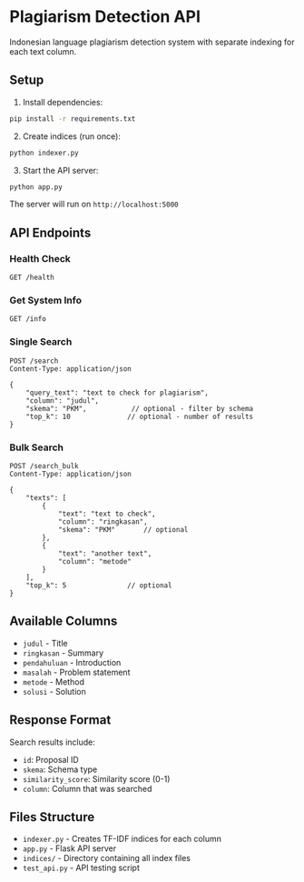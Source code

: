 # Plagiarism Detection API

Indonesian language plagiarism detection system with separate indexing for each text column.

## Setup

1. Install dependencies:
```bash
pip install -r requirements.txt
```

2. Create indices (run once):
```bash
python indexer.py
```

3. Start the API server:
```bash
python app.py
```

The server will run on `http://localhost:5000`

## API Endpoints

### Health Check
```
GET /health
```

### Get System Info
```
GET /info
```

### Single Search
```
POST /search
Content-Type: application/json

{
    "query_text": "text to check for plagiarism",
    "column": "judul",
    "skema": "PKM",           // optional - filter by schema
    "top_k": 10              // optional - number of results
}
```

### Bulk Search
```
POST /search_bulk
Content-Type: application/json

{
    "texts": [
        {
            "text": "text to check",
            "column": "ringkasan",
            "skema": "PKM"       // optional
        },
        {
            "text": "another text",
            "column": "metode"
        }
    ],
    "top_k": 5               // optional
}
```

## Available Columns

- `judul` - Title
- `ringkasan` - Summary  
- `pendahuluan` - Introduction
- `masalah` - Problem statement
- `metode` - Method
- `solusi` - Solution

## Response Format

Search results include:
- `id`: Proposal ID
- `skema`: Schema type
- `similarity_score`: Similarity score (0-1)
- `column`: Column that was searched

## Files Structure

- `indexer.py` - Creates TF-IDF indices for each column
- `app.py` - Flask API server
- `indices/` - Directory containing all index files
- `test_api.py` - API testing script